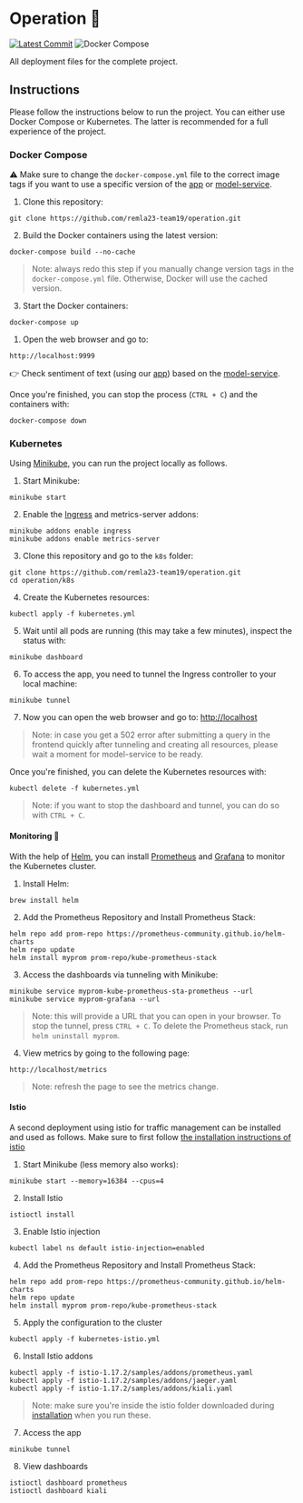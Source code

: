 # Operation 🏃

[![Latest Commit](https://img.shields.io/github/last-commit/remla23-team19/operation.svg)](https://github.com/remla23-team19/operation/commits/main) ![Docker Compose](https://img.shields.io/badge/repository-Docker%20Compose-blue)

All deployment files for the complete project.

## Instructions

Please follow the instructions below to run the project. You can either use Docker Compose or Kubernetes. The latter is recommended for a full experience of the project.

### Docker Compose

⚠️ Make sure to change the `docker-compose.yml` file to the correct image tags if you want to use a specific version of the [app](https://github.com/remla23-team19/app) or [model-service](https://github.com/remla23-team19/model-service).

1. Clone this repository:

```
git clone https://github.com/remla23-team19/operation.git
```

2. Build the Docker containers using the latest version:

```
docker-compose build --no-cache
```

> Note: always redo this step if you manually change version tags in the `docker-compose.yml` file. Otherwise, Docker will use the cached version.

3. Start the Docker containers:

```
docker-compose up
```

1. Open the web browser and go to:

```
http://localhost:9999
```

👉 Check sentiment of text (using our [app](https://github.com/remla23-team19/app)) based on the [model-service](https://github.com/remla23-team19/model-service).

Once you're finished, you can stop the process (`CTRL + C`) and the containers with:

```
docker-compose down
```

### Kubernetes

Using [Minikube](https://minikube.sigs.k8s.io/docs/start/), you can run the project locally as follows.

1. Start Minikube:

```
minikube start
```

2. Enable the [Ingress](https://kubernetes.io/docs/concepts/services-networking/ingress/) and metrics-server addons:

```
minikube addons enable ingress
minikube addons enable metrics-server
```

3. Clone this repository and go to the `k8s` folder:

```
git clone https://github.com/remla23-team19/operation.git
cd operation/k8s
```

4. Create the Kubernetes resources:

```
kubectl apply -f kubernetes.yml
```

5. Wait until all pods are running (this may take a few minutes), inspect the status with:

```
minikube dashboard
```

6. To access the app, you need to tunnel the Ingress controller to your local machine:

```
minikube tunnel
```

7. Now you can open the web browser and go to: [http://localhost](http://localhost)

> Note: in case you get a 502 error after submitting a query in the frontend quickly after tunneling and creating all resources, please wait a moment for model-service to be ready.

Once you're finished, you can delete the Kubernetes resources with:

```
kubectl delete -f kubernetes.yml
```

> Note: if you want to stop the dashboard and tunnel, you can do so with `CTRL + C`.

#### Monitoring 👀

With the help of [Helm](https://helm.sh/), you can install [Prometheus](https://prometheus.io/) and [Grafana](https://grafana.com/) to monitor the Kubernetes cluster.

1. Install Helm:

```
brew install helm
```

2. Add the Prometheus Repository and Install Prometheus Stack:

```
helm repo add prom-repo https://prometheus-community.github.io/helm-charts
helm repo update
helm install myprom prom-repo/kube-prometheus-stack
```

3. Access the dashboards via tunneling with Minikube:

```
minikube service myprom-kube-prometheus-sta-prometheus --url
minikube service myprom-grafana --url
```

> Note: this will provide a URL that you can open in your browser. To stop the tunnel, press `CTRL + C`. To delete the Prometheus stack, run `helm uninstall myprom`.

4. View metrics by going to the following page:

```
http://localhost/metrics
```

> Note: refresh the page to see the metrics change.

#### Istio
A second deployment using istio for traffic management can be installed and used as follows. Make sure to first follow [the installation instructions of istio](https://istio.io/latest/docs/setup/install/istioctl/)

1. Start Minikube (less memory also works):

```
minikube start --memory=16384 --cpus=4
```

2. Install Istio

```
istioctl install
```

3. Enable Istio injection
   
```
kubectl label ns default istio-injection=enabled
```

4. Add the Prometheus Repository and Install Prometheus Stack:

```
helm repo add prom-repo https://prometheus-community.github.io/helm-charts
helm repo update
helm install myprom prom-repo/kube-prometheus-stack
```

5. Apply the configuration to the cluster

```
kubectl apply -f kubernetes-istio.yml
```

6. Install Istio addons

```
kubectl apply -f istio-1.17.2/samples/addons/prometheus.yaml
kubectl apply -f istio-1.17.2/samples/addons/jaeger.yaml
kubectl apply -f istio-1.17.2/samples/addons/kiali.yaml
```
> Note: make sure you're inside the istio folder downloaded during [installation](https://istio.io/latest/docs/setup/install/istioctl/) when you run these.

7. Access the app

```
minikube tunnel
```

8. View dashboards

```
istioctl dashboard prometheus
istioctl dashboard kiali
```
